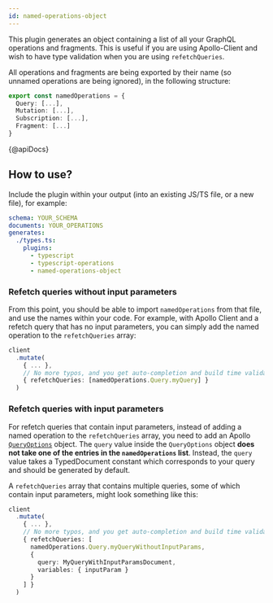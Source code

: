 ```yaml
---
id: named-operations-object
---
```


This plugin generates an object containing a list of all your GraphQL operations and fragments. This is useful if you are using Apollo-Client and wish to have type validation when you are using `refetchQueries`.

All operations and fragments are being exported by their name (so unnamed operations are being ignored), in the following structure:

```ts
export const namedOperations = {
  Query: [...],
  Mutation: [...],
  Subscription: [...],
  Fragment: [...]
}
```

{@apiDocs}

## How to use?

Include the plugin within your output (into an existing JS/TS file, or a new file), for example:

```yaml
schema: YOUR_SCHEMA
documents: YOUR_OPERATIONS
generates:
  ./types.ts:
    plugins:
      - typescript
      - typescript-operations
      - named-operations-object
```

### Refetch queries without input parameters

From this point, you should be able to import `namedOperations` from that file, and use the names within your code. For example, with Apollo Client and a refetch query that has no input parameters, you can simply add the named operation to the `refetchQueries` array:

```ts
client
  .mutate(
    { ... },
    // No more typos, and you get auto-completion and build time validation
    { refetchQueries: [namedOperations.Query.myQuery] }
  )
```

### Refetch queries with input parameters

For refetch queries that contain input parameters, instead of adding a named operation to the `refetchQueries` array, you need to add an Apollo [`QueryOptions`](https://www.apollographql.com/docs/react/data/queries/#options) object. The `query` value inside the `QueryOptions` object **does not take one of the entries in the `namedOperations` list**. Instead, the `query` value takes a TypedDocument constant which corresponds to your query and should be generated by default.

A `refetchQueries` array that contains multiple queries, some of which contain input parameters, might look something like this:

```ts
client
  .mutate(
    { ... },
    // No more typos, and you get auto-completion and build time validation
    { refetchQueries: [
      namedOperations.Query.myQueryWithoutInputParams,
      {
        query: MyQueryWithInputParamsDocument,
        variables: { inputParam }
      }
    ] }
  )
```